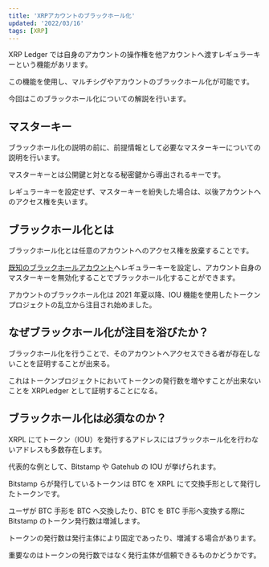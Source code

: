 ```yaml
---
title: 'XRPアカウントのブラックホール化'
updated: '2022/03/16'
tags: [XRP]
---
```


XRP Ledger では自身のアカウントの操作権を他アカウントへ渡すレギュラーキーという機能があリます。

この機能を使用し、マルチシグやアカウントのブラックホール化が可能です。

今回はこのブラックホール化についての解説を行います。

## マスターキー

ブラックホール化の説明の前に、前提情報として必要なマスターキーについての説明を行います。

マスターキーとは公開鍵と対となる秘密鍵から導出されるキーです。

レギュラーキーを設定せず、マスターキーを紛失した場合は、以後アカウントへのアクセス権を失います。

## ブラックホール化とは

ブラックホール化とは任意のアカウントへのアクセス権を放棄することです。

[既知のブラックホールアカウント](https://xrpl.org/ja/accounts.html#%E7%89%B9%E5%88%A5%E3%81%AA%E3%82%A2%E3%83%89%E3%83%AC%E3%82%B9)へレギュラーキーを設定し、アカウント自身のマスターキーを無効化することでブラックホール化することができます。

アカウントのブラックホール化は 2021 年夏以降、IOU 機能を使用したトークンプロジェクトの乱立から注目され始めました。

## なぜブラックホール化が注目を浴びたか？

ブラックホール化を行うことで、そのアカウントへアクセスできる者が存在しないことを証明することが出来る。

これはトークンプロジェクトにおいてトークンの発行数を増やすことが出来ないことを XRPLedger として証明することになる。

## ブラックホール化は必須なのか？

XRPL にてトークン（IOU）を発行するアドレスにはブラックホール化を行わないアドレスも多数存在します。

代表的な例として、Bitstamp や Gatehub の IOU が挙げられます。

Bitstamp らが発行しているトークンは BTC を XRPL にて交換手形として発行したトークンです。

ユーザが BTC 手形を BTC へ交換したり、BTC を BTC 手形へ変換する際に Bitstamp のトークン発行数は増減します。

トークンの発行数は発行主体により固定であったり、増減する場合があります。

重要なのはトークンの発行数ではなく発行主体が信頼できるものかどうかです。
